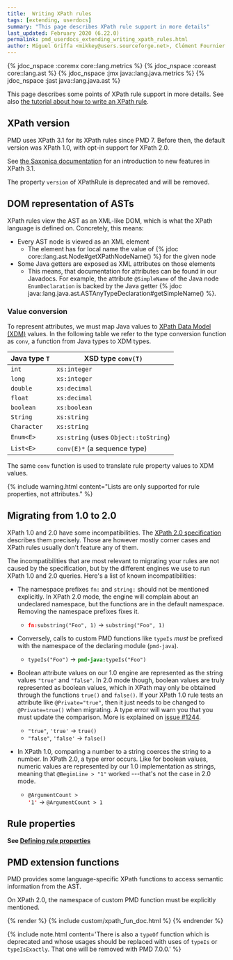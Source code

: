 ```yaml
---
title:  Writing XPath rules
tags: [extending, userdocs]
summary: "This page describes XPath rule support in more details"
last_updated: February 2020 (6.22.0)
permalink: pmd_userdocs_extending_writing_xpath_rules.html
author: Miguel Griffa <mikkey@users.sourceforge.net>, Clément Fournier <clement.fournier76@gmail.com>
---
```



{% jdoc_nspace :coremx core::lang.metrics %}
{% jdoc_nspace :coreast core::lang.ast %}
{% jdoc_nspace :jmx java::lang.java.metrics %}
{% jdoc_nspace :jast java::lang.java.ast %}


This page describes some points of XPath rule support in more details. See
also [the tutorial about how to write an XPath rule](pmd_userdocs_extending_your_first_rule.html).

<!-- Later we can document the specific subset of XPath features our wrappers support -->

## XPath version

PMD uses XPath 3.1 for its XPath rules since PMD 7. Before then, the default version was XPath 1.0, with opt-in support for XPath 2.0.

See [the Saxonica documentation](https://www.saxonica.com/html/documentation/expressions/xpath31new.html) for an introduction to new features in XPath 3.1.

The property `version` of XPathRule is deprecated and will be removed.


## DOM representation of ASTs

XPath rules view the AST as an XML-like DOM, which is what the XPath language is
defined on. Concretely, this means:
* Every AST node is viewed as an XML element
  * The element has for local name the value of {% jdoc core::lang.ast.Node#getXPathNodeName() %}
  for the given node
* Some Java getters are exposed as XML attributes on those elements
  * This means, that documentation for attributes can be found in our Javadocs. For
  example, the attribute `@SimpleName` of the Java node `EnumDeclaration` is backed
  by the Java getter {% jdoc java::lang.java.ast.ASTAnyTypeDeclaration#getSimpleName() %}.

### Value conversion

To represent attributes, we must map Java values to [XPath Data Model (XDM)](https://www.w3.org/TR/xpath-datamodel/) values. In the following table we refer to the type conversion function as `conv`, a function from Java types to XDM types.

| Java type `T` | XSD type `conv(T)`
|-----------------|---------------------|
|`int`            | `xs:integer`
|`long`           | `xs:integer`
|`double`         | `xs:decimal`
|`float`          | `xs:decimal`
|`boolean`        | `xs:boolean`
|`String`         | `xs:string`
|`Character`      | `xs:string`
|`Enum<E>`        | `xs:string` (uses `Object::toString`)
|`List<E>`        | `conv(E)*` (a sequence type)


The same `conv` function is used to translate rule property values to XDM values.

{% include warning.html content="Lists are only supported for rule properties, not attributes." %}


## Migrating from 1.0 to 2.0

<!-- TODO should this still be there in PMD 7? We could just link to an older version of the doc, as this is not so relevant. -->

XPath 1.0 and 2.0 have some incompatibilities. The [XPath 2.0 specification](https://www.w3.org/TR/xpath20/#id-incompat-in-false-mode)
describes them precisely. Those are however mostly corner cases and XPath
rules usually don't feature any of them.

The incompatibilities that are most relevant to migrating your rules are not
caused by the specification, but by the different engines we use to run
XPath 1.0 and 2.0 queries. Here's a list of known incompatibilities:

* The namespace prefixes `fn:` and `string:` should not be mentioned explicitly.
In XPath 2.0 mode, the engine will complain about an undeclared namespace, but
the functions are in the default namespace. Removing the namespace prefixes fixes it.
   * <code><b style="color:red">fn:</b>substring("Foo", 1)</code> &rarr; `substring("Foo", 1)`
* Conversely, calls to custom PMD functions like `typeIs` *must* be prefixed
with the namespace of the declaring module (`pmd-java`).
   * `typeIs("Foo")` &rarr; <code><b style="color:green">pmd-java:</b>typeIs("Foo")</code>
* Boolean attribute values on our 1.0 engine are represented as the string values
`"true"` and `"false"`. In 2.0 mode though, boolean values are truly represented
as boolean values, which in XPath may only be obtained through the functions
`true()` and `false()`.
If your XPath 1.0 rule tests an attribute like `@Private="true"`, then it just
needs to be changed to `@Private=true()` when migrating. A type error will warn
you that you must update the comparison. More is explained on [issue #1244](https://github.com/pmd/pmd/issues/1244).
   * `"true"`, `'true'` &rarr; `true()`
   * `"false"`, `'false'` &rarr; `false()`

* In XPath 1.0, comparing a number to a string coerces the string to a number.
In XPath 2.0, a type error occurs. Like for boolean values, numeric values are
represented by our 1.0 implementation as strings, meaning that `@BeginLine > "1"`
worked ---that's not the case in 2.0 mode.
   * <code>@ArgumentCount > <b style="color:red">'</b>1<b style="color:red">'</b></code> &rarr; `@ArgumentCount > 1`

## Rule properties

**See [Defining rule properties](pmd_userdocs_extending_defining_properties.html#for-xpath-rules)**


## PMD extension functions

PMD provides some language-specific XPath functions to access semantic
information from the AST.

On XPath 2.0, the namespace of custom PMD function must be explicitly mentioned.

{% render %}
{% include custom/xpath_fun_doc.html %}
{% endrender %}

{% include note.html content='There is also a `typeOf` function which is
deprecated and whose usages should be replaced with uses of `typeIs` or
`typeIsExactly`. That one will be removed with PMD 7.0.0.' %}


